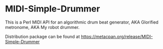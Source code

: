 MIDI-Simple-Drummer
===================

This is a Perl MIDI API for an algorithmic drum beat generator,
AKA Glorified metronome,
AKA My robot drummer.

Distribution package can be found at https://metacpan.org/release/MIDI-Simple-Drummer
